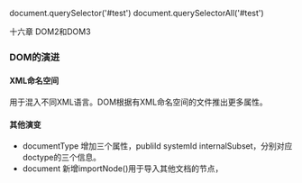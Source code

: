 <!-- 额外的笔记 -->
document.querySelector('#test')
document.querySelectorAll('#test')

十六章 DOM2和DOM3
### DOM的演进
#### XML命名空间
用于混入不同XML语言。DOM根据有XML命名空间的文件推出更多属性。
#### 其他演变
- documentType
增加三个属性，publiId systemId internalSubset，分别对应doctype的三个信息。
- document
新增importNode()用于导入其他文档的节点，